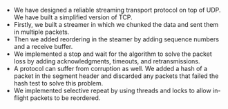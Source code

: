 - We have designed a reliable streaming transport protocol on top of UDP. We have built a simplified version of TCP.
- Firstly, we built a streamer in which we chunked the data and sent them in multiple packets.
- Then we added reordering in the steamer by adding sequence numbers and a receive buffer.
- We implemented a stop and wait for the algorithm to solve the packet loss by adding acknowledgments, timeouts, and retransmissions.
- A protocol can suffer from corruption as well. We added a hash of a packet in the segment header and discarded any packets that failed the hash test to solve this problem.
- We implemented selective repeat by using threads and locks to allow in-flight packets to be reordered.
